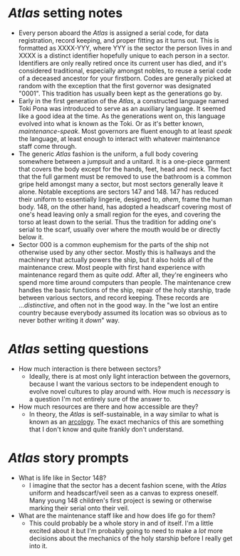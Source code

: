 # _Atlas_ setting notes

- Every person aboard the _Atlas_ is assigned a serial code, for data
  registration, record keeping, and proper fitting as it turns out. This is
  formatted as XXXX-YYY, where YYY is the sector the person lives in and XXXX
  is a distinct identifier hopefully unique to each person in a sector.
  Identifiers are only really retired once its current user has died, and it's
  considered traditional, especially amongst nobles, to reuse a serial code of
  a deceased ancestor for your firstborn. Codes are generally picked at random
  with the exception that the first governor was designated "0001". This
  tradition has usually been kept as the generations go by.
- Early in the first generation of the _Atlas_, a constructed language named
  Toki Pona was introduced to serve as an auxiliary language. It seemed like a
  good idea at the time. As the generations went on, this language evolved into
  what is known as the Toki. Or as it's better known, _maintenance-speak_. Most
  governors are fluent enough to at least _speak_ the language, at least enough
  to interact with whatever maintenance staff come through.
- The generic _Atlas_ fashion is the uniform, a full body covering somewhere
  between a jumpsuit and a unitard. It is a one-piece garment that covers the
  body except for the hands, feet, head and neck. The fact that the full
  garment must be removed to use the bathroom is a common gripe held amongst
  many a sector, but most sectors generally leave it alone. Notable exceptions
  are sectors 147 and 148. 147 has reduced their uniform to essentially
  lingerie, designed to, _ahem_, frame the human body. 148, on the other hand,
  has adopted a headscarf covering most of one's head leaving only a small
  region for the eyes, and covering the torso at least down to the serial. Thus
  the tradition for adding one's serial to the scarf, usually over where the
  mouth would be or directly below it.
- Sector 000 is a common euphemism for the parts of the ship not otherwise used
  by any other sector. Mostly this is hallways and the machinery that actually
  powers the ship, but it also holds all of the maintenance crew. Most people
  with first hand experience with maintenance regard them as quite _odd_. After
  all, they're engineers who spend more time around computers than people. The
  maintenance crew handles the basic functions of the ship, repair of the holy
  starship, trade between various sectors, and record keeping. These records
  are ..._distinctive_, and often not in the good way. In the "we lost an
  entire country because everybody assumed its location was so obvious as to
  never bother writing it _down_" way.

# _Atlas_ setting questions

- How much interaction is there between sectors?
    * Ideally, there is at most only light interaction between the governors,
      because I want the various sectors to be independent enough to evolve
      novel cultures to play around with. How much is _necessary_ is a question
      I'm not entirely sure of the answer to.
- How much resources are there and how accessible are they?
    * In theory, the _Atlas_ is self-sustainable, in a way similar to what is
      known as an [arcology](https://en.wikipedia.org/wiki/Arcology). The exact
      mechanics of this are something that I don't know and quite frankly don't
      understand.

# _Atlas_ story prompts

- What is life like in Sector 148?
    * I imagine that the sector has a decent fashion scene, with the _Atlas_
      uniform and headscarf/veil seen as a canvas to express oneself. Many
      young 148 children's first project is sewing or otherwise marking their
      serial onto their veil.
- What are the maintenance staff like and how does life go for them?
    * This could probably be a whole story in and of itself. I'm a little
      excited about it but I'm probably going to need to make a _lot_ more
      decisions about the mechanics of the holy starship before I really get
      into it.
